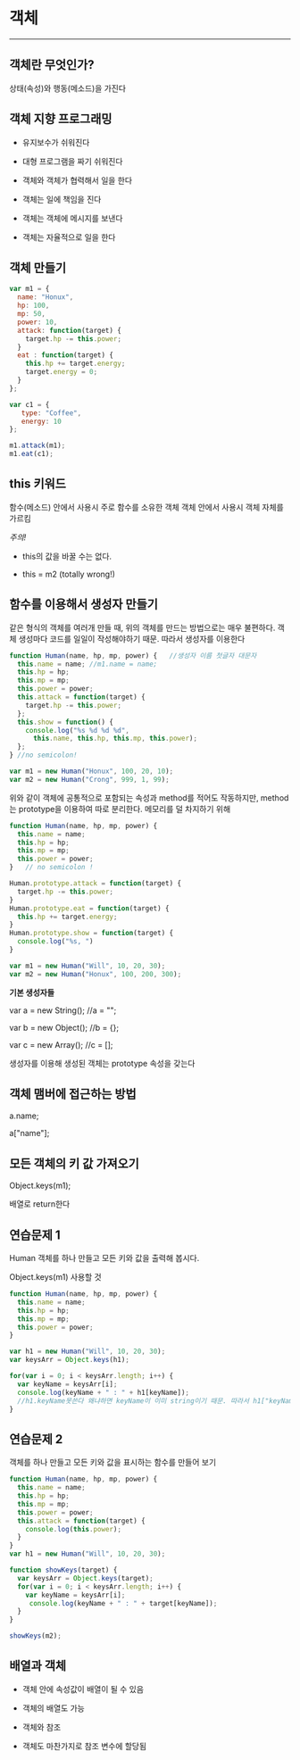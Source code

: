 # 객체
***

## 객체란 무엇인가?

상태(속성)와 행동(메소드)을 가진다

## 객체 지향 프로그래밍

* 유지보수가 쉬워진다

* 대형 프로그램을 짜기 쉬워진다

* 객체와 객체가 협력해서 일을 한다

* 객체는 일에 책임을 진다

* 객체는 객체에 메시지를 보낸다

* 객체는 자율적으로 일을 한다

## 객체 만들기
```JavaScript
var m1 = {
  name: "Honux",
  hp: 100,
  mp: 50,
  power: 10,
  attack: function(target) {
    target.hp -= this.power;
  }
  eat : function(target) {
    this.hp += target.energy;
    target.energy = 0;
  }
};

var c1 = {
   type: "Coffee",
   energy: 10
};

m1.attack(m1);
m1.eat(c1);
```

## this 키워드

함수(메소드) 안에서 사용시 주로 함수를 소유한 객체 객체 안에서 사용시 객체 자체를 가르킴

*주의!*

* this의 값을 바꿀 수는 없다.

* this = m2 (totally wrong!)

## 함수를 이용해서 생성자 만들기

같은 형식의 객체를 여러개 만들 때, 위의 객체를 만드는 방법으로는 매우 불편하다. 객체 생성마다 코드를 일일이 작성해야하기 때문. 따라서 생성자를 이용한다

```JavaScript
function Human(name, hp, mp, power) {   //생성자 이름 첫글자 대문자
  this.name = name; //m1.name = name;
  this.hp = hp;
  this.mp = mp;
  this.power = power;
  this.attack = function(target) {
    target.hp -= this.power;
  };
  this.show = function() {
    console.log("%s %d %d %d",
      this.name, this.hp, this.mp, this.power);
  };
} //no semicolon!

var m1 = new Human("Honux", 100, 20, 10);
var m2 = new Human("Crong", 999, 1, 99);
```

위와 같이 객체에 공통적으로 포함되는 속성과 method를 적어도 작동하지만, method는 prototype을 이용하여 따로 분리한다. 메모리를 덜 차지하기 위해

```javascript
function Human(name, hp, mp, power) {
  this.name = name;
  this.hp = hp;
  this.mp = mp;
  this.power = power;
}   // no semicolon !

Human.prototype.attack = function(target) {
  target.hp -= this.power;
}
Human.prototype.eat = function(target) {
  this.hp += target.energy;
}
Human.prototype.show = function(target) {
  console.log("%s, ")
}

var m1 = new Human("Will", 10, 20, 30);
var m2 = new Human("Honux", 100, 200, 300);
```

**기본 생성자들**

var a = new String(); //a = "";

var b = new Object(); //b = {};

var c = new Array(); //c = [];

생성자를 이용해 생성된 객체는 prototype 속성을 갖는다

## 객체 맴버에 접근하는 방법

a.name;

a["name"];

## 모든 객체의 키 값 가져오기

Object.keys(m1);

배열로 return한다

## 연습문제 1

Human 객체를 하나 만들고 모든 키와 값을 출력해 봅시다.

Object.keys(m1) 사용할 것

```javascript
function Human(name, hp, mp, power) {
  this.name = name;
  this.hp = hp;
  this.mp = mp;
  this.power = power;
}

var h1 = new Human("Will", 10, 20, 30);
var keysArr = Object.keys(h1);

for(var i = 0; i < keysArr.length; i++) {
  var keyName = keysArr[i];
  console.log(keyName + " : " + h1[keyName]);
  //h1.keyName못쓴다 왜냐하면 keyName이 이미 string이기 때문. 따라서 h1["keyName"]도 못쓴다
}
```

## 연습문제 2

객체를 하나 만들고 모든 키와 값을 표시하는 함수를 만들어 보기
```javascript
function Human(name, hp, mp, power) {
  this.name = name;
  this.hp = hp;
  this.mp = mp;
  this.power = power;
  this.attack = function(target) {
    console.log(this.power);
  }
}
var h1 = new Human("Will", 10, 20, 30);

function showKeys(target) {
  var keysArr = Object.keys(target);
  for(var i = 0; i < keysArr.length; i++) {
    var keyName = keysArr[i];
     console.log(keyName + " : " + target[keyName]);
  }
}

showKeys(m2);
```

## 배열과 객체

* 객체 안에 속성값이 배열이 될 수 있음

* 객체의 배열도 가능

* 객체와 참조

* 객체도 마찬가지로 참조 변수에 할당됨
